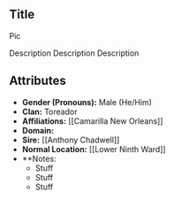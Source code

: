 ## Title

Pic

Description Description Description

## Attributes
*  **Gender (Pronouns):** Male (He/Him)
* **Clan:** Toreador
* **Affiliations:** [[Camarilla New Orleans]]
* **Domain:** 
* **Sire:** [[Anthony Chadwell]]
* **Normal Location:** [[Lower Ninth Ward]]
* **Notes: 
    - Stuff
    - Stuff
    - Stuff